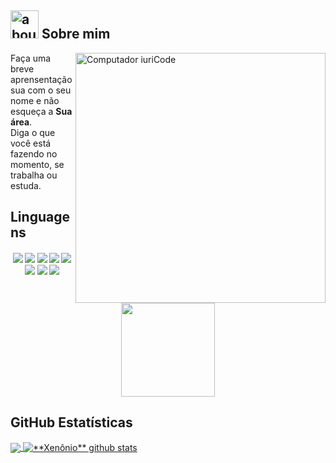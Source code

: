 ## <img width="45" alt="about" src="https://raw.github.com/elizarov/elizarov/master/about.png"> Sobre mim

<img src="https://raw.githubusercontent.com/MicaelliMedeiros/micaellimedeiros/master/image/computer-illustration.png" min-width="400px" max-width="400px" width="400px" align="right" alt="Computador iuriCode">

<p align="left"> 
  Faça uma breve aprensentação sua com o seu nome e não esqueça a <strong>Sua área</strong>.<br>
  Diga o que você está fazendo no momento, se trabalha ou estuda.
</p>

## **Linguagens**  

<h4 align="center">
<img src="https://readme-components.vercel.app/api?component=logo&logo=c&text=false&animation=spin&fill=black&textfill=bface6&">
<img src="https://readme-components.vercel.app/api?component=logo&logo=cplusplus&text=false&animation=spin&fill=black&textfill=bface6&">
<img src="https://readme-components.vercel.app/api?component=logo&logo=r&text=false&animation=spin&fill=black&textfill=bface6&">
<img src="https://readme-components.vercel.app/api?component=logo&logo=vim&text=false&animation=spin&fill=black&textfill=bface6&">
<img src="https://readme-components.vercel.app/api?component=logo&logo=neovim&text=false&animation=spin&fill=black&textfill=bface6&">
<img src="https://readme-components.vercel.app/api?component=logo&logo=qt&text=false&animation=spin&fill=black&textfill=bface6&">
<img src="https://readme-components.vercel.app/api?component=logo&logo=webassembly&text=false&animation=spin&fill=black&textfill=bface6&">
<img src="https://readme-components.vercel.app/api?component=logo&logo=linux&text=false&animation=spin&fill=black&textfill=bface6&">
<p align="center">
  <a href="https://github.com/Okami0xff666">
    <img align="center"
         height="150em"
         src="https://github-readme-stats.vercel.app/api?username=Xenônio&show_icons=true&include_all_commits=true&count_private=true&theme=apprentice&hide_border=true&bg_color=0D1117" />
  </a>

## **GitHub Estatísticas**

<a href="https://github.com/Gurupreet">
  <img align="center" src="https://github-readme-stats.vercel.app/api/top-langs/?username=vanessaswerts&theme=dracula&hide_langs_below=1" />
</a>

<a href="https://github.com/Gurupreet">
 <img align="center" src="https://github-readme-stats.vercel.app/api?username=vanessaswerts&show_icons=true&theme=dracula&line_height=27" alt="**Xenônio** github stats"/>
</a>
